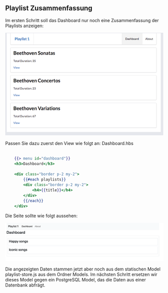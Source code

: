 ## Playlist Zusammenfassung

Im ersten Schritt soll das Dashboard nur noch eine Zusammenfassung der Playlists anzeigen: 

![img.png](img/Anpassung_02.png)

Passen Sie dazu zuerst den View wie folgt an:
Dashboard.hbs

~~~ handlebars
    
    {{> menu id="dashboard"}}
    <h3>Dashboard</h3>
    
    <div class="border p-2 my-2"> 
        {{#each playlists}} 
        <div class="border p-2 my-2"> 
            <h4>{{title}}</h4> 
        </div> 
        {{/each}} 
    </div> 

~~~

Die Seite sollte wie folgt aussehen: 

![img_1.png](img/Anpassung_03.png)

Die angezeigten Daten stammen jetzt aber noch aus dem statischen Model playlist-store.js aus dem Ordner Models. Im nächsten Schritt ersetzen wir dieses Model gegen ein PostgreSQL Model, das die Daten aus einer Datenbank abfrägt. 
